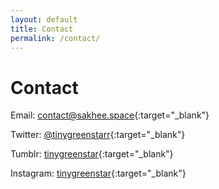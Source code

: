 ```yaml
---
layout: default
title: Contact
permalink: /contact/
---
```


# Contact
Email:
[contact@sakhee.space](mailto:contact@sakhee.space){:target="_blank"}

Twitter:
[@tinygreenstarr](https://twitter.com/tinygreenstarr){:target="_blank"}

Tumblr:
[tinygreenstar](https://www.tumblr.com/blog/tinygreenstar){:target="_blank"}

Instagram:
[tinygreenstar](https://instagram.com/tinygreenstar){:target="_blank"}

